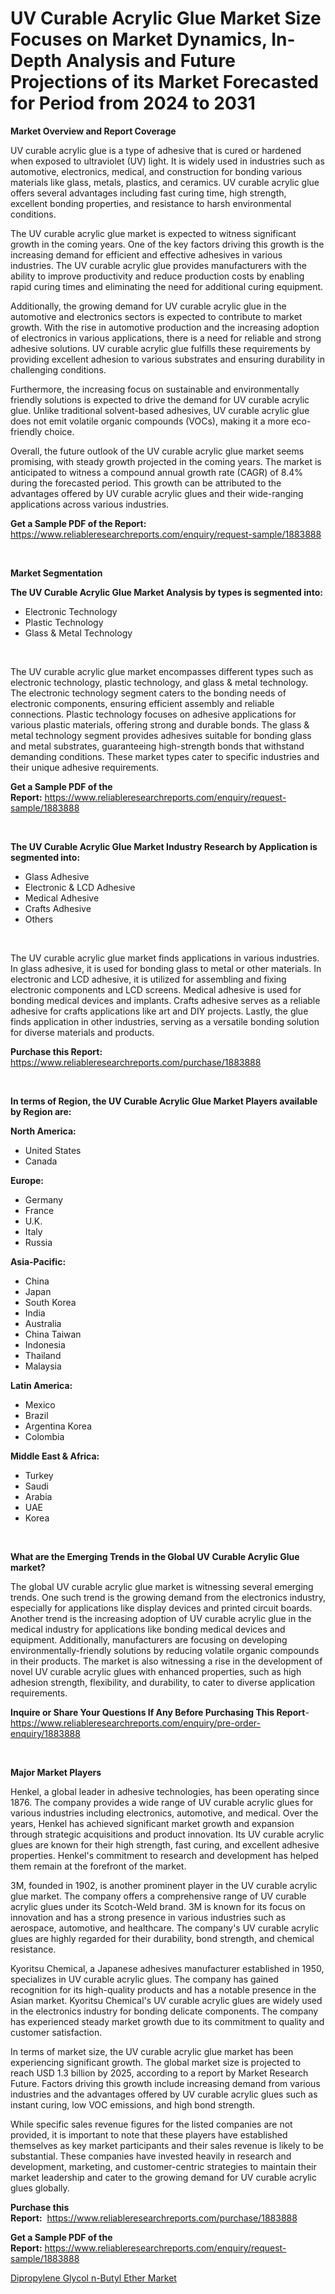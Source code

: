 <p><h1>UV Curable Acrylic Glue Market Size Focuses on Market Dynamics, In-Depth Analysis and Future Projections of its Market Forecasted for Period from 2024 to 2031</h1></p><p><strong>Market Overview and Report Coverage</strong></p>
<p><p>UV curable acrylic glue is a type of adhesive that is cured or hardened when exposed to ultraviolet (UV) light. It is widely used in industries such as automotive, electronics, medical, and construction for bonding various materials like glass, metals, plastics, and ceramics. UV curable acrylic glue offers several advantages including fast curing time, high strength, excellent bonding properties, and resistance to harsh environmental conditions.</p><p>The UV curable acrylic glue market is expected to witness significant growth in the coming years. One of the key factors driving this growth is the increasing demand for efficient and effective adhesives in various industries. The UV curable acrylic glue provides manufacturers with the ability to improve productivity and reduce production costs by enabling rapid curing times and eliminating the need for additional curing equipment.</p><p>Additionally, the growing demand for UV curable acrylic glue in the automotive and electronics sectors is expected to contribute to market growth. With the rise in automotive production and the increasing adoption of electronics in various applications, there is a need for reliable and strong adhesive solutions. UV curable acrylic glue fulfills these requirements by providing excellent adhesion to various substrates and ensuring durability in challenging conditions.</p><p>Furthermore, the increasing focus on sustainable and environmentally friendly solutions is expected to drive the demand for UV curable acrylic glue. Unlike traditional solvent-based adhesives, UV curable acrylic glue does not emit volatile organic compounds (VOCs), making it a more eco-friendly choice.</p><p>Overall, the future outlook of the UV curable acrylic glue market seems promising, with steady growth projected in the coming years. The market is anticipated to witness a compound annual growth rate (CAGR) of 8.4% during the forecasted period. This growth can be attributed to the advantages offered by UV curable acrylic glues and their wide-ranging applications across various industries.</p></p>
<p><strong>Get a Sample PDF of the Report:</strong> <a href="https://www.reliableresearchreports.com/enquiry/request-sample/1883888">https://www.reliableresearchreports.com/enquiry/request-sample/1883888</a></p>
<p>&nbsp;</p>
<p><strong>Market Segmentation</strong></p>
<p><strong>The UV Curable Acrylic Glue Market Analysis by types is segmented into:</strong></p>
<p><ul><li>Electronic Technology</li><li>Plastic Technology</li><li>Glass & Metal Technology</li></ul></p>
<p>&nbsp;</p>
<p><p>The UV curable acrylic glue market encompasses different types such as electronic technology, plastic technology, and glass & metal technology. The electronic technology segment caters to the bonding needs of electronic components, ensuring efficient assembly and reliable connections. Plastic technology focuses on adhesive applications for various plastic materials, offering strong and durable bonds. The glass & metal technology segment provides adhesives suitable for bonding glass and metal substrates, guaranteeing high-strength bonds that withstand demanding conditions. These market types cater to specific industries and their unique adhesive requirements.</p></p>
<p><strong>Get a Sample PDF of the Report:</strong>&nbsp;<a href="https://www.reliableresearchreports.com/enquiry/request-sample/1883888">https://www.reliableresearchreports.com/enquiry/request-sample/1883888</a></p>
<p>&nbsp;</p>
<p><strong>The UV Curable Acrylic Glue Market Industry Research by Application is segmented into:</strong></p>
<p><ul><li>Glass Adhesive</li><li>Electronic & LCD Adhesive</li><li>Medical Adhesive</li><li>Crafts Adhesive</li><li>Others</li></ul></p>
<p>&nbsp;</p>
<p><p>The UV curable acrylic glue market finds applications in various industries. In glass adhesive, it is used for bonding glass to metal or other materials. In electronic and LCD adhesive, it is utilized for assembling and fixing electronic components and LCD screens. Medical adhesive is used for bonding medical devices and implants. Crafts adhesive serves as a reliable adhesive for crafts applications like art and DIY projects. Lastly, the glue finds application in other industries, serving as a versatile bonding solution for diverse materials and products.</p></p>
<p><strong>Purchase this Report:</strong>&nbsp; <a href="https://www.reliableresearchreports.com/purchase/1883888">https://www.reliableresearchreports.com/purchase/1883888</a></p>
<p>&nbsp;</p>
<p><strong>In terms of Region, the UV Curable Acrylic Glue Market Players available by Region are:</strong></p>
<p>
    <p> <strong> North America: </strong>
        <ul>
            <li>United States</li>
            <li>Canada</li>
        </ul>
        </p> 
    <p> <strong> Europe: </strong>
        <ul>
            <li>Germany</li>
            <li>France</li>
            <li>U.K.</li>
            <li>Italy</li>
            <li>Russia</li>
        </ul>
        </p> 
    <p> <strong> Asia-Pacific: </strong>
        <ul>
            <li>China</li>
            <li>Japan</li>
            <li>South Korea</li>
            <li>India</li>
            <li>Australia</li>
            <li>China Taiwan</li>
            <li>Indonesia</li>
            <li>Thailand</li>
            <li>Malaysia</li>
        </ul>
        </p> 
    <p> <strong> Latin America: </strong>
        <ul>
            <li>Mexico</li>
            <li>Brazil</li>
            <li>Argentina Korea</li>
            <li>Colombia</li>
        </ul>
        </p> 
    <p> <strong> Middle East & Africa: </strong>
        <ul>
            <li>Turkey</li>
            <li>Saudi</li>
            <li>Arabia</li>
            <li>UAE</li>
            <li>Korea</li>
        </ul>
    </p>
    </p>
<p>&nbsp;</p>
<p><strong>What are the Emerging Trends in the Global UV Curable Acrylic Glue market?</strong></p>
<p><p>The global UV curable acrylic glue market is witnessing several emerging trends. One such trend is the growing demand from the electronics industry, especially for applications like display devices and printed circuit boards. Another trend is the increasing adoption of UV curable acrylic glue in the medical industry for applications like bonding medical devices and equipment. Additionally, manufacturers are focusing on developing environmentally-friendly solutions by reducing volatile organic compounds in their products. The market is also witnessing a rise in the development of novel UV curable acrylic glues with enhanced properties, such as high adhesion strength, flexibility, and durability, to cater to diverse application requirements.</p></p>
<p><strong>Inquire or Share Your Questions If Any Before Purchasing This Report</strong>- <a href="https://www.reliableresearchreports.com/enquiry/pre-order-enquiry/1883888">https://www.reliableresearchreports.com/enquiry/pre-order-enquiry/1883888</a></p>
<p>&nbsp;</p>
<p><strong>Major Market Players</strong></p>
<p><p>Henkel, a global leader in adhesive technologies, has been operating since 1876. The company provides a wide range of UV curable acrylic glues for various industries including electronics, automotive, and medical. Over the years, Henkel has achieved significant market growth and expansion through strategic acquisitions and product innovation. Its UV curable acrylic glues are known for their high strength, fast curing, and excellent adhesive properties. Henkel's commitment to research and development has helped them remain at the forefront of the market.</p><p>3M, founded in 1902, is another prominent player in the UV curable acrylic glue market. The company offers a comprehensive range of UV curable acrylic glues under its Scotch-Weld brand. 3M is known for its focus on innovation and has a strong presence in various industries such as aerospace, automotive, and healthcare. The company's UV curable acrylic glues are highly regarded for their durability, bond strength, and chemical resistance.</p><p>Kyoritsu Chemical, a Japanese adhesives manufacturer established in 1950, specializes in UV curable acrylic glues. The company has gained recognition for its high-quality products and has a notable presence in the Asian market. Kyoritsu Chemical's UV curable acrylic glues are widely used in the electronics industry for bonding delicate components. The company has experienced steady market growth due to its commitment to quality and customer satisfaction.</p><p>In terms of market size, the UV curable acrylic glue market has been experiencing significant growth. The global market size is projected to reach USD 1.3 billion by 2025, according to a report by Market Research Future. Factors driving this growth include increasing demand from various industries and the advantages offered by UV curable acrylic glues such as instant curing, low VOC emissions, and high bond strength.</p><p>While specific sales revenue figures for the listed companies are not provided, it is important to note that these players have established themselves as key market participants and their sales revenue is likely to be substantial. These companies have invested heavily in research and development, marketing, and customer-centric strategies to maintain their market leadership and cater to the growing demand for UV curable acrylic glues globally.</p></p>
<p><strong>Purchase this Report:</strong>&nbsp;&nbsp;<a href="https://www.reliableresearchreports.com/purchase/1883888">https://www.reliableresearchreports.com/purchase/1883888</a></p>
<p></p>
<p><strong>Get a Sample PDF of the Report:</strong>&nbsp;<a href="https://www.reliableresearchreports.com/enquiry/request-sample/1883888">https://www.reliableresearchreports.com/enquiry/request-sample/1883888</a></p>
<p><p><a href="https://github.com/NorbertYates/Market-Research-Report-List-2/blob/main/dipropylene-glycol-n-butyl-ether-market.md">Dipropylene Glycol n-Butyl Ether Market</a></p></p>